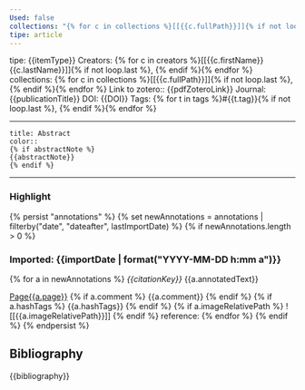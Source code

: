 ```yaml
---
Used: false
collections: "{% for c in collections %}[[{{c.fullPath}}]]{% if not loop.last %}, {% endif %}{% endfor %}"
tipe: article
---
```

tipe: {{itemType}}
Creators: {% for c in creators %}[[{{c.firstName}} {{c.lastName}}]]{% if not loop.last %}, {% endif %}{% endfor %}
collections: {% for c in collections %}[[{{c.fullPath}}]]{% if not loop.last %}, {% endif %}{% endfor %}
Link to zotero:: {{pdfZoteroLink}}
Journal: {{publicationTitle}}
DOI: {{DOI}}
Tags: {% for t in tags %}#{{t.tag}}{% if not loop.last %}, {% endif %}{% endfor %}

---
```ad-note
title: Abstract
color:: 
{% if abstractNote %}
{{abstractNote}}
{% endif %}
```

---
### Highlight

{% persist "annotations" %}
{% set newAnnotations = annotations | filterby("date", "dateafter", lastImportDate) %}
{% if newAnnotations.length > 0 %}


### Imported: {{importDate | format("YYYY-MM-DD h:mm a")}}
{% for a in newAnnotations %}
*{{citationKey}}*
	{{a.annotatedText}} 
	
[Page{{a.page}}](zotero://open-pdf/library/items/{{a.attachment.itemKey}}?page={{a.page}}&a={{a.id}})
	{% if a.comment %}
	{{a.comment}}
	{% endif %}
	{% if a.hashTags %}
{{a.hashTags}}
	{% endif %}
	{% if a.imageRelativePath %}
	![[{{a.imageRelativePath}}]] 
	{% endif %}
	reference:
{% endfor %}
{% endif %}
{% endpersist %}

## Bibliography

{{bibliography}}